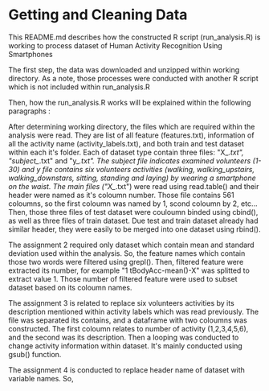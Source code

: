 # Getting and Cleaning Data

This README.md describes how the constructed R script (run_analysis.R)
is working to process dataset of Human Activity Recognition Using Smartphones

The first step, the data was downloaded and unzipped within working directory. As a note, those processes were conducted with another R script which is not included within run_analysis.R

Then, how the run_analysis.R works will be explained within the following paragraphs :

After determining working directory, the files which are required within the analysis were read. They are list of all feature (features.txt), information of all the activity name (activity_labels.txt), and both train and test dataset within each it's folder. Each of dataset type contain three files: "X_*.txt", "subject_*.txt" and "y_*.txt".  The subject file indicates examined volunteers (1-30) and y file contains six volunteers activities (walking, walking_upstairs, walking_downstars, sitting, standing and laying) by wearing a smartphone on the waist. The main files ("X_*.txt") were read using read.table() and their header were named as it's coloumn number. Those file contains 561 coloumns, so the first coloumn was named by 1, scond coloumn by 2, etc... Then, those three files of test dataset were couloumn binded using cbind(), as well as three files of train dataset. Due test and train dataset already had similar header, they were easily to be merged into one dataset using rbind().

The assignment 2 required only dataset which contain mean and standard deviation used within the analysis. So, the feature names which contain those two words were filtered using grepl(). Then, filtered feature were extracted its number, for example "1 tBodyAcc-mean()-X" was splitted to extract value 1. Those number of filtered feature were used to subset dataset based on its coloumn names.

The assignment 3 is related to replace six volunteers activities by its description mentioned within activity labels which was read previously. The file was separated its contains, and a dataframe with two coloumns was constructed. The first coloumn relates to number of activity (1,2,3,4,5,6), and the second was its description. Then a looping was conducted to change activity information within dataset. It's mainly conducted using gsub() function.

The assignment 4 is conducted to replace header name of dataset with variable names. So, 



